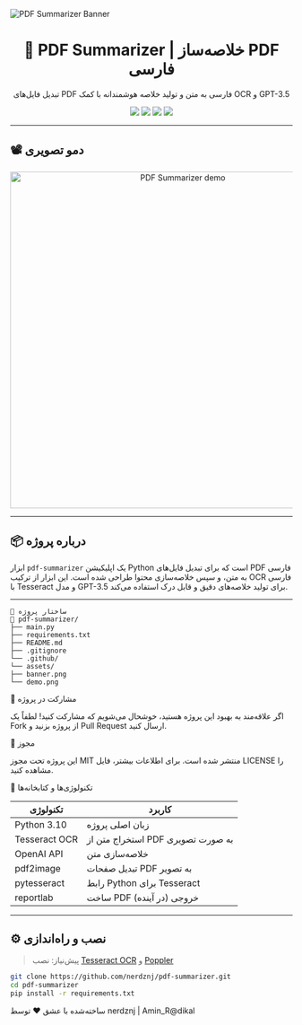 ![PDF Summarizer Banner](https://raw.githubusercontent.com/nerdznj/pdf-summarizer/main/.github/assets/banner.png)

<h1 align="center">🧠 PDF Summarizer | خلاصه‌ساز PDF فارسی</h1>

<p align="center">
تبدیل فایل‌های PDF فارسی به متن و تولید خلاصه هوشمندانه با کمک OCR و GPT-3.5
</p>

<p align="center">
  <img src="https://img.shields.io/badge/Python-3.10-blue" />
  <img src="https://img.shields.io/badge/OCR-Tesseract-green" />
  <img src="https://img.shields.io/badge/GPT-3.5-critical" />
  <img src="https://img.shields.io/badge/Persian_NLP-Supported-orange" />
</p>

---

## 📽️ دمو تصویری

<p align="center">
  <img src="assets/demo.gif" alt="PDF Summarizer demo" width="600"/>
</p>

---

## 📦 درباره پروژه

ابزار `pdf-summarizer` یک اپلیکیشن Python است که برای تبدیل فایل‌های PDF فارسی به متن، و سپس خلاصه‌سازی محتوا طراحی شده است. این ابزار از ترکیب OCR فارسی با Tesseract و مدل GPT-3.5 برای تولید خلاصه‌های دقیق و قابل درک استفاده می‌کند.

---

```
📂 ساختار پروژه
📁 pdf-summarizer/
├── main.py
├── requirements.txt
├── README.md
├── .gitignore
└── .github/
└── assets/
├── banner.png
└── demo.png
```


🤝 مشارکت در پروژه

اگر علاقه‌مند به بهبود این پروژه هستید، خوشحال می‌شویم که مشارکت کنید! لطفاً یک Fork از پروژه بزنید و Pull Request ارسال کنید.

📄 مجوز

این پروژه تحت مجوز MIT منتشر شده است. برای اطلاعات بیشتر، فایل LICENSE را مشاهده کنید.

🧩 تکنولوژی‌ها و کتابخانه‌ها

| تکنولوژی | کاربرد |
|----------|--------|
| Python 3.10 | زبان اصلی پروژه |
| Tesseract OCR | استخراج متن از PDF به صورت تصویری |
| OpenAI API | خلاصه‌سازی متن |
| pdf2image | تبدیل صفحات PDF به تصویر |
| pytesseract | رابط Python برای Tesseract |
| reportlab | ساخت PDF خروجی (در آینده) |

---

## ⚙️ نصب و راه‌اندازی

> پیش‌نیاز: نصب [Tesseract OCR](https://github.com/tesseract-ocr/tesseract) و [Poppler](https://github.com/oschwartz10612/poppler-windows/releases)

```bash
git clone https://github.com/nerdznj/pdf-summarizer.git
cd pdf-summarizer
pip install -r requirements.txt
```
ساخته‌شده با عشق ❤️ توسط nerdznj | Amin_R@dikal

